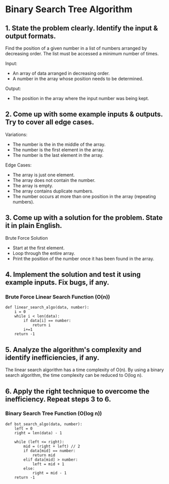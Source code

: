 # Binary Search Tree Algorithm
## 1. State the problem clearly. Identify the input & output formats.
Find the position of a given number in a list of numbers arranged by decreasing order. The list must be accessed a minimum number of times.

Input: 
- An array of data arranged in decreasing order.
- A number in the array whose position needs to be determined.

Output:
- The position in the array where the input number was being kept.

## 2. Come up with some example inputs & outputs. Try to cover all edge cases.
Variations:
- The number is the in the middle of the array.
- The number is the first element in the array.
- The number is the last element in the array.

Edge Cases:
- The array is just one element.
- The array does not contain the number.
- The array is empty.
- The array contains duplicate numbers. 
- The number occurs at more than one position in the array (repeating numbers).

## 3. Come up with a solution for the problem. State it in plain English.
Brute Force Solution
- Start at the first element.
- Loop through the entire array.
- Print the position of the number once it has been found in the array.

## 4. Implement the solution and test it using example inputs. Fix bugs, if any.
### Brute Force Linear Search Function (O(n))
    def linear_search_algo(data, number):
        i = 0
        while i < len(data):
            if data[i] == number:
                return i
            i+=1
        return -1

## 5. Analyze the algorithm's complexity and identify inefficiencies, if any.
The linear search algorithm has a time complexity of O(n).
By using a binary search algorithm, the time complexity can be reduced to O(log n).

## 6. Apply the right technique to overcome the inefficiency. Repeat steps 3 to 6.
### Binary Search Tree Function (O(log n))
    def bst_search_algo(data, number):
        left = 0
        right = len(data) - 1

        while (left <= right):
            mid = (right + left) // 2
            if data[mid] == number:
                return mid
            elif data[mid] > number:
                left = mid + 1
            else:
                right = mid - 1
        return -1